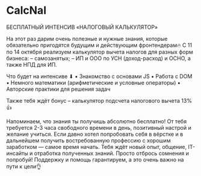 # CalcNal
БЕСПЛАТНЫЙ ИНТЕНСИВ «НАЛОГОВЫЙ КАЛЬКУЛЯТОР»

На этот раз дарим очень полезные и нужные знания, которые обязательно пригодятся будущим и действующим фронтендерам🔥 С 11 по 14 октября реализуем калькулятор  вычета налогов для разных форм бизнеса:
– самозанятых;
– ИП и ООО по УСН (доход-расход) и ОСНО, а также НПД для ИП.


Что будет на интенсиве ⬇
▪ Знакомство с основами JS
▪ Работа с DOM
▪ Немного математики (арифметические и условные операторы)
▪ Авторские практики для решения задач

Также тебя ждёт бонус – калькулятор подсчета налогового вычета 13%👍

Напоминаем, что знания ты получишь абсолютно бесплатно! От тебя требуется 2-3 часа свободного времени в день, позитивный настрой и желание учиться. Если давно хотел попробовать себя в вёрстке и в дальнейшем получить востребованную профессию с хорошим заработком — самое время начать. Тебя ждёт новый опыт, общение,  IT-инсайты и отработка полученных знаний. Просто отбрось сомнения и попробуй! Поддержку и помощь гарантируем, а это очень важно  на пути к цели👌

